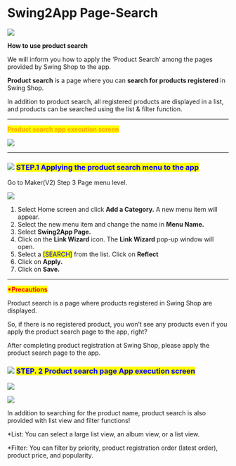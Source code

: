 # Swing2App Page-Search

![](https://support.swing2app.com/wp-content/uploads/2021/03/swingshop2.png)

**How to use product search**

We will inform you how to apply the ‘Product Search’ among the pages provided by Swing Shop to the app.

**Product search** is a page where you can **search for products registered** in Swing Shop.

In addition to product search, all registered products are displayed in a list, and products can be searched using the list & filter function.&#x20;

***

<mark style="color:orange;">**Product search app execution screen**</mark>

![](https://support.swing2app.com/wp-content/uploads/2021/03/%EA%B8%80%EB%A1%9C%EB%B2%8C1.png)

***

### <mark style="color:blue;"></mark>![](https://wp.swing2app.co.kr/wp-content/uploads/2020/04/%EB%8B%A8%EB%9D%BD1-1.png) <mark style="color:blue;">**STEP.1 Applying the product search menu to the app**</mark>

Go to Maker(V2) Step 3 Page menu level.

![](https://support.swing2app.com/wp-content/uploads/2021/03/%EA%B5%B4%EB%A1%9C%EB%B2%8C-%EA%B2%80%EC%83%89.png)

1. Select Home screen and click **Add a Category.** A new menu item will appear.
2. Select the new menu item and change the name in **Menu Name.**
3. Select **Swing2App Page.**&#x20;
4. Click on the **Link Wizard** icon. The **Link Wizard** pop-up window will open.&#x20;
5. Select a <mark style="color:blue;">\[SEARCH]</mark>  from the list. Click on **Reflect**
6. Click on **Apply.**
7. Click on **Save.**

***

<mark style="color:red;">**\*Precautions**</mark>

Product search is a page where products registered in Swing Shop are displayed.&#x20;

So, if there is no registered product, you won’t see any products even if you apply the product search page to the app, right?

After completing product registration at Swing Shop, please apply the product search page to the app.&#x20;



### <mark style="color:blue;"></mark>![](https://wp.swing2app.co.kr/wp-content/uploads/2020/04/%EB%8B%A8%EB%9D%BD1-1.png) <mark style="color:blue;">**STEP. 2 Product search page App execution screen**</mark>

![](https://support.swing2app.com/wp-content/uploads/2021/03/%EB%85%B9%ED%99%94\_2021\_03\_12\_15\_23\_36\_558.gif)

![](https://support.swing2app.com/wp-content/uploads/2021/03/%EB%85%B9%ED%99%94\_2021\_03\_12\_15\_24\_09\_105.gif)

In addition to searching for the product name, product search is also provided with list view and filter functions!

\*List: You can select a large list view, an album view, or a list view.&#x20;

\*Filter: You can filter by priority, product registration order (latest order), product price, and popularity.&#x20;
